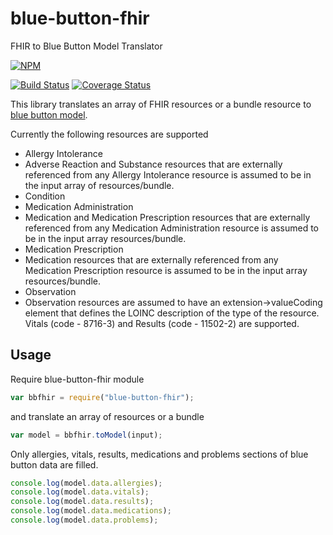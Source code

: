 blue-button-fhir
================

FHIR to Blue Button Model Translator

[![NPM](https://nodei.co/npm/blue-button-fhir.png)](https://nodei.co/npm/blue-button-fhir/)

[![Build Status](https://travis-ci.org/amida-tech/blue-button-fhir.svg)](https://travis-ci.org/amida-tech/blue-button-fhir)
[![Coverage Status](https://coveralls.io/repos/amida-tech/blue-button-fhir/badge.png)](https://coveralls.io/r/amida-tech/blue-button-fhir)

This library translates an array of FHIR resources or a bundle resource to [blue button model](https://github.com/amida-tech/blue-button).

Currently the following resources are supported
* Allergy Intolerance
 * Adverse Reaction and Substance resources that are externally referenced from any Allergy Intolerance resource is assumed to be in the input array of resources/bundle.
* Condition
* Medication Administration
 * Medication and Medication Prescription resources that are externally referenced from any Medication Administration resource is assumed to be in the input array resources/bundle. 
* Medication Prescription
 * Medication resources that are externally referenced from any Medication Prescription resource is assumed to be in the input array resources/bundle. 
* Observation
 * Observation resources are assumed to have an extension->valueCoding element that defines the LOINC description of the type of the resource. Vitals (code - 8716-3) and Results (code - 11502-2) are supported.

## Usage

Require blue-button-fhir module
``` javascript
var bbfhir = require("blue-button-fhir");
```
and translate an array of resources or a bundle 
``` javascript
var model = bbfhir.toModel(input);
```
Only allergies, vitals, results, medications and problems sections of blue button data are filled. 
``` javascript
console.log(model.data.allergies);
console.log(model.data.vitals);
console.log(model.data.results);
console.log(model.data.medications);
console.log(model.data.problems);
```
